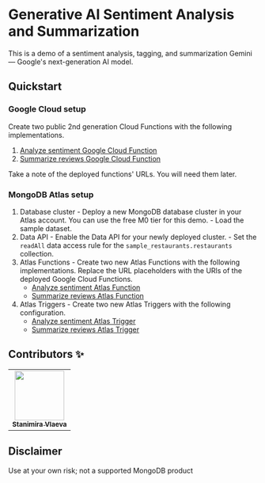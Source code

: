 # Generative AI Sentiment Analysis and Summarization

This is a demo of a sentiment analysis, tagging, and summarization Gemini — Google's next-generation AI model. 

## Quickstart

### Google Cloud setup
Create two public 2nd generation Cloud Functions with the following implementations.

  1. [Analyze sentiment Google Cloud Function](./google-cloud-functions/analyze-sentiment/)
  1. [Summarize reviews Google Cloud Function](./google-cloud-functions/summarize-review-sentiment/)

Take a note of the deployed functions' URLs. You will need them later.

### MongoDB Atlas setup

  1. Database cluster
    - Deploy a new MongoDB database cluster in your Atlas account. You can use the free M0 tier for this demo.
    - Load the sample dataset.
  1. Data API
    - Enable the Data API for your newly deployed cluster.
    - Set the `readAll` data access rule for the `sample_restaurants.restaurants` collection.
  1. Atlas Functions
    - Create two new Atlas Functions with the following implementations. Replace the URL placeholders with the URls of the deployed Google Cloud Functions.
      - [Analyze sentiment Atlas Function](./atlas-app-services/functions/Atlas_Triggers_analyzeReviewSentiment_1686394580.js)
      - [Summarize reviews Atlas Function](./atlas-app-services/functions/Atlas_Triggers_summarizeReviewsSentiment_1686475894.js)
  1. Atlas Triggers
    - Create two new Atlas Triggers with the following configuration.
      - [Analyze sentiment Atlas Trigger](./atlas-app-services/triggers/analyzeReviewSentiment.json)
      - [Summarize reviews Atlas Trigger](./atlas-app-services/triggers/summarizeReviewsSentiment.json)

## Contributors ✨

<!-- prettier-ignore-start -->
<!-- markdownlint-disable -->
<table>
  <tr>
    <td align="center">
        <a href="https://twitter.com/StanimiraVlaeva">
            <img src="https://pbs.twimg.com/profile_images/1645826266770055168/SS9kFxoJ_400x400.jpg" width="100px;" alt=""/><br />
            <sub><b>Stanimira Vlaeva</b></sub>
        </a><br />
    </td>
  </tr>
</table>

<!-- markdownlint-restore -->
<!-- prettier-ignore-end -->

## Disclaimer

Use at your own risk; not a supported MongoDB product
